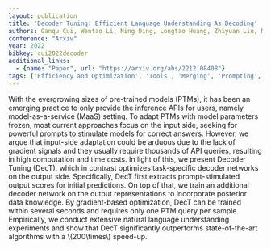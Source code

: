 ```yaml
---
layout: publication
title: 'Decoder Tuning: Efficient Language Understanding As Decoding'
authors: Ganqu Cui, Wentao Li, Ning Ding, Longtao Huang, Zhiyuan Liu, Maosong Sun
conference: "Arxiv"
year: 2022
bibkey: cui2022decoder
additional_links:
  - {name: "Paper", url: "https://arxiv.org/abs/2212.08408"}
tags: ['Efficiency and Optimization', 'Tools', 'Merging', 'Prompting', 'Applications']
---
```

With the evergrowing sizes of pre-trained models (PTMs), it has been an
emerging practice to only provide the inference APIs for users, namely
model-as-a-service (MaaS) setting. To adapt PTMs with model parameters frozen,
most current approaches focus on the input side, seeking for powerful prompts
to stimulate models for correct answers. However, we argue that input-side
adaptation could be arduous due to the lack of gradient signals and they
usually require thousands of API queries, resulting in high computation and
time costs. In light of this, we present Decoder Tuning (DecT), which in
contrast optimizes task-specific decoder networks on the output side.
Specifically, DecT first extracts prompt-stimulated output scores for initial
predictions. On top of that, we train an additional decoder network on the
output representations to incorporate posterior data knowledge. By
gradient-based optimization, DecT can be trained within several seconds and
requires only one PTM query per sample. Empirically, we conduct extensive
natural language understanding experiments and show that DecT significantly
outperforms state-of-the-art algorithms with a \\(200\times\\) speed-up.
